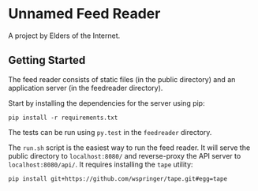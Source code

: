 # Unnamed Feed Reader

A project by Elders of the Internet.

## Getting Started

The feed reader consists of static files (in the public directory) and an
application server (in the feedreader directory).

Start by installing the dependencies for the server using pip:

`pip install -r requirements.txt`

The tests can be run using `py.test` in the `feedreader` directory.

The `run.sh` script is the easiest way to run the feed reader. It will serve
the public directory to `localhost:8080/` and reverse-proxy the API server to
`localhost:8080/api/`. It requires installing the `tape` utility:

`pip install git+https://github.com/wspringer/tape.git#egg=tape`

